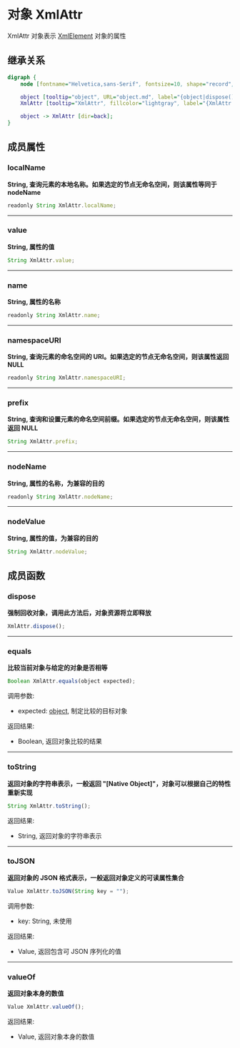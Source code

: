 # 对象 XmlAttr
XmlAttr 对象表示 [XmlElement](XmlElement.md) 对象的属性

## 继承关系
```dot
digraph {
    node [fontname="Helvetica,sans-Serif", fontsize=10, shape="record", style="filled", fillcolor="white"];

    object [tooltip="object", URL="object.md", label="{object|dispose()\lequals()\ltoString()\ltoJSON()\lvalueOf()\l}"];
    XmlAttr [tooltip="XmlAttr", fillcolor="lightgray", label="{XmlAttr|localName\lvalue\lname\lnamespaceURI\lprefix\lnodeName\lnodeValue\l}"];

    object -> XmlAttr [dir=back];
}
```

## 成员属性
        
### localName
**String, 查询元素的本地名称。如果选定的节点无命名空间，则该属性等同于 nodeName**

```JavaScript
readonly String XmlAttr.localName;
```

--------------------------
### value
**String, 属性的值**

```JavaScript
String XmlAttr.value;
```

--------------------------
### name
**String, 属性的名称**

```JavaScript
readonly String XmlAttr.name;
```

--------------------------
### namespaceURI
**String, 查询元素的命名空间的 URI。如果选定的节点无命名空间，则该属性返回 NULL**

```JavaScript
readonly String XmlAttr.namespaceURI;
```

--------------------------
### prefix
**String, 查询和设置元素的命名空间前缀。如果选定的节点无命名空间，则该属性返回 NULL**

```JavaScript
String XmlAttr.prefix;
```

--------------------------
### nodeName
**String, 属性的名称，为兼容的目的**

```JavaScript
readonly String XmlAttr.nodeName;
```

--------------------------
### nodeValue
**String, 属性的值，为兼容的目的**

```JavaScript
String XmlAttr.nodeValue;
```

## 成员函数
        
### dispose
**强制回收对象，调用此方法后，对象资源将立即释放**

```JavaScript
XmlAttr.dispose();
```

--------------------------
### equals
**比较当前对象与给定的对象是否相等**

```JavaScript
Boolean XmlAttr.equals(object expected);
```

调用参数:
* expected: [object](object.md), 制定比较的目标对象

返回结果:
* Boolean, 返回对象比较的结果

--------------------------
### toString
**返回对象的字符串表示，一般返回 "[Native Object]"，对象可以根据自己的特性重新实现**

```JavaScript
String XmlAttr.toString();
```

返回结果:
* String, 返回对象的字符串表示

--------------------------
### toJSON
**返回对象的 JSON 格式表示，一般返回对象定义的可读属性集合**

```JavaScript
Value XmlAttr.toJSON(String key = "");
```

调用参数:
* key: String, 未使用

返回结果:
* Value, 返回包含可 JSON 序列化的值

--------------------------
### valueOf
**返回对象本身的数值**

```JavaScript
Value XmlAttr.valueOf();
```

返回结果:
* Value, 返回对象本身的数值

